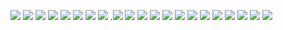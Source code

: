 

![](pics/pca1.png)
![](pics/pca2.png)
![](pics/pca3.png)
![](pics/pca4.png)
![](pics/pca5.png)
![](pics/pca6.png)
![](pics/pca7.png)
![](pics/pca8.png)
.![](pics/pca9.png)
![](pics/pca10.png)
![](pics/pca11.png)
![](pics/pca12.png)
![](pics/pca13.png)
![](pics/pca14.png)
![](pics/pca15.png)
![](pics/pca16.png)
![](pics/pca17.png)
![](pics/pca18.png)
![](pics/pca19.png)
![](pics/pca20.png)
![](pics/pca21.png)

